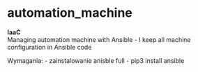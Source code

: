 # automation_machine
**IaaC** <br />
Managing automation machine with Ansible - I keep all machine configuration in Ansible code


Wymagania:
    - zainstalowanie anisble full - pip3 install ansible